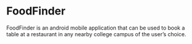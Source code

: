 # FoodFinder
FoodFinder is an android mobile application that can be used to book a table at a restaurant in any nearby college campus of the user’s choice.
